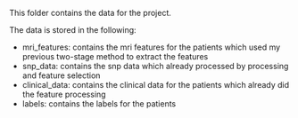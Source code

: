 This folder contains the data for the project.

The data is stored in the following:

- mri_features: contains the mri features for the patients which used my previous two-stage method to extract the features
- snp_data: contains the snp data which already processed by processing and feature selection
- clinical_data: contains the clinical data for the patients which already did the feature processing
- labels: contains the labels for the patients


